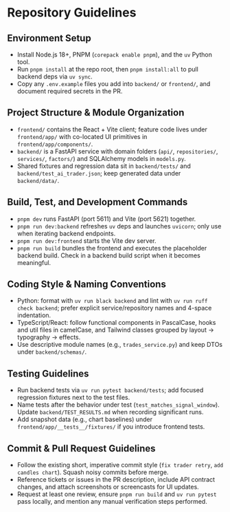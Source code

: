 # Repository Guidelines

## Environment Setup
- Install Node.js 18+, PNPM (`corepack enable pnpm`), and the `uv` Python tool.
- Run `pnpm install` at the repo root, then `pnpm install:all` to pull backend deps via `uv sync`.
- Copy any `.env.example` files you add into `backend/` or `frontend/`, and document required secrets in the PR.

## Project Structure & Module Organization
- `frontend/` contains the React + Vite client; feature code lives under `frontend/app/` with co-located UI primitives in `frontend/app/components/`.
- `backend/` is a FastAPI service with domain folders (`api/`, `repositories/`, `services/`, `factors/`) and SQLAlchemy models in `models.py`.
- Shared fixtures and regression data sit in `backend/tests/` and `backend/test_ai_trader.json`; keep generated data under `backend/data/`.

## Build, Test, and Development Commands
- `pnpm dev` runs FastAPI (port 5611) and Vite (port 5621) together.
- `pnpm run dev:backend` refreshes `uv` deps and launches `uvicorn`; only use when iterating backend endpoints.
- `pnpm run dev:frontend` starts the Vite dev server.
- `pnpm run build` bundles the frontend and executes the placeholder backend build. Check in a backend build script when it becomes meaningful.

## Coding Style & Naming Conventions
- Python: format with `uv run black backend` and lint with `uv run ruff check backend`; prefer explicit service/repository names and 4-space indentation.
- TypeScript/React: follow functional components in PascalCase, hooks and util files in camelCase, and Tailwind classes grouped by layout → typography → effects.
- Use descriptive module names (e.g., `trades_service.py`) and keep DTOs under `backend/schemas/`.

## Testing Guidelines
- Run backend tests via `uv run pytest backend/tests`; add focused regression fixtures next to the test files.
- Name tests after the behavior under test (`test_matches_signal_window`). Update `backend/TEST_RESULTS.md` when recording significant runs.
- Add snapshot data (e.g., chart baselines) under `frontend/app/__tests__/fixtures/` if you introduce frontend tests.

## Commit & Pull Request Guidelines
- Follow the existing short, imperative commit style (`fix trader retry`, `add candles chart`). Squash noisy commits before merge.
- Reference tickets or issues in the PR description, include API contract changes, and attach screenshots or screencasts for UI updates.
- Request at least one review, ensure `pnpm run build` and `uv run pytest` pass locally, and mention any manual verification steps performed.
